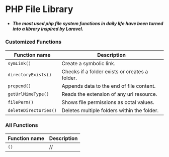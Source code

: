 # PHP File Library

- ##### The most used php file system functions in daily life have been turned into a library inspired by Laravel.

### Customized Functions

| Function name      | Description                                    |
|--------------------|------------------------------------------------|
| `symLink()`        | Create a symbolic link.                        |
| `directoryExists()` | Checks if a folder exists or creates a folder. |
| `prepend()` | Appends data to the end of file content.       |
| `getUrlMimeType()` | Reads the extension of any url resource.       |
| `filePerm()` | Shows file permissions as octal values.        |
| `deleteDirectories()` | Deletes multiple folders within the folder.    |


### All Functions


| Function name      | Description |
|--------------------|-------------|
| `()`        | //          |


